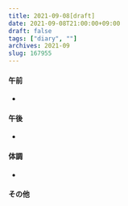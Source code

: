 ```yaml
---
title: 2021-09-08[draft]
date: 2021-09-08T21:00:00+09:00
draft: false
tags: ["diary", ""]
archives: 2021-09
slug: 167955
---
```

#### 午前
- 
#### 午後
- 
#### 体調
- 
#### その他